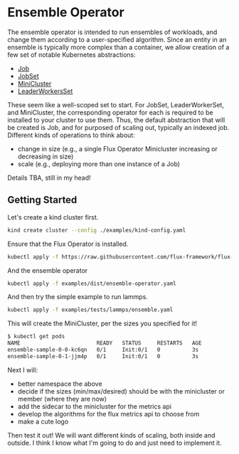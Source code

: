 # Ensemble Operator

The ensemble operator is intended to run ensembles of workloads, and change them according to a user-specified algorithm.
Since an entity in an ensemble is typically more complex than a container, we allow creation of a few set of notable Kubernetes
abstractions:

- [Job](https://kubernetes.io/docs/concepts/workloads/controllers/job/)
- [JobSet](https://github.com/kubernetes-sigs/jobset)
- [MiniCluster](https://github.com/flux-framework/flux-operator)
- [LeaderWorkersSet](https://github.com/kubernetes-sigs/lws)

These seem like a well-scoped set to start. For JobSet, LeaderWorkerSet, and MiniCluster, the corresponding operator for each is required to be installed to your cluster
to use them. Thus, the default abstraction that will be created is Job, and for purposed of scaling out, typically an indexed job. Different kinds of operations to think about:

- change in size (e.g., a single Flux Operator Minicluster increasing or decreasing in size)
- scale (e.g., deploying more than one instance of a Job)

Details TBA, still in my head!

## Getting Started

Let's create a kind cluster first.

```bash
kind create cluster --config ./examples/kind-config.yaml
```

Ensure that the Flux Operator is installed.

```bash
kubectl apply -f https://raw.githubusercontent.com/flux-framework/flux-operator/main/examples/dist/flux-operator.yaml
```

And the ensemble operator

```bash
kubectl apply -f examples/dist/ensemble-operator.yaml
```

And then try the simple example to run lammps.

```bash
kubectl apply -f examples/tests/lammps/ensemble.yaml
```

This will create the MiniCluster, per the sizes you specified for it!

```bash
$ kubectl get pods
NAME                        READY   STATUS     RESTARTS   AGE
ensemble-sample-0-0-kc6qn   0/1     Init:0/1   0          3s
ensemble-sample-0-1-jjm4p   0/1     Init:0/1   0          3s
```

Next I will:

- better namespace the above
- decide if the sizes (min/max/desired) should be with the minicluster or member (where they are now)
- add the sidecar to the minicluster for the metrics api
- develop the algorithms for the flux metrics api to choose from
- make a cute logo

Then test it out! We will want different kinds of scaling, both inside and outside. I think I know what I'm going to do and just need to implement it.